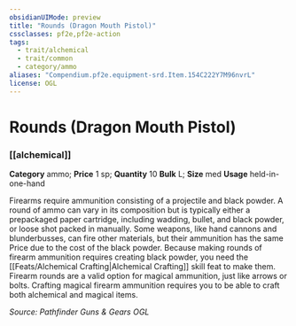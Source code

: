 ```yaml
---
obsidianUIMode: preview
title: "Rounds (Dragon Mouth Pistol)"
cssclasses: pf2e,pf2e-action
tags:
  - trait/alchemical
  - trait/common
  - category/ammo
aliases: "Compendium.pf2e.equipment-srd.Item.154C222Y7M96nvrL"
license: OGL
---
```

# Rounds (Dragon Mouth Pistol)

### [[alchemical]]

**Category** ammo; 
**Price** 1 sp; **Quantity** 10
**Bulk** L; **Size** med
**Usage** held-in-one-hand

Firearms require ammunition consisting of a projectile and black powder. A round of ammo can vary in its composition but is typically either a prepackaged paper cartridge, including wadding, bullet, and black powder, or loose shot packed in manually. Some weapons, like hand cannons and blunderbusses, can fire other materials, but their ammunition has the same Price due to the cost of the black powder. Because making rounds of firearm ammunition requires creating black powder, you need the [[Feats/Alchemical Crafting|Alchemical Crafting]] skill feat to make them. Firearm rounds are a valid option for magical ammunition, just like arrows or bolts. Crafting magical firearm ammunition requires you to be able to craft both alchemical and magical items.

*Source: Pathfinder Guns & Gears*
*OGL*